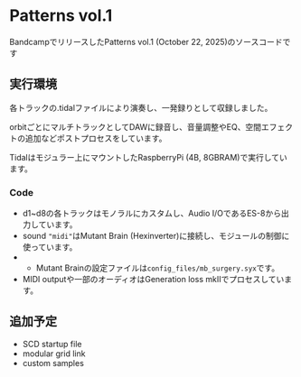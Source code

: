 # Patterns vol.1

BandcampでリリースしたPatterns vol.1 (October 22, 2025)のソースコードです


## 実行環境

各トラックの.tidalファイルにより演奏し、一発録りとして収録しました。

orbitごとにマルチトラックとしてDAWに録音し、音量調整やEQ、空間エフェクトの追加などポストプロセスをしています。

Tidalはモジュラー上にマウントしたRaspberryPi (4B, 8GBRAM)で実行しています。


### Code
- d1~d8の各トラックはモノラルにカスタムし、Audio I/OであるES-8から出力しています。
- sound `"midi"`はMutant Brain (Hexinverter)に接続し、モジュールの制御に使っています。
- - Mutant Brainの設定ファイルは`config_files/mb_surgery.syx`です。
- MIDI outputや一部のオーディオはGeneration loss mkIIでプロセスしています。

## 追加予定
- SCD startup file
- modular grid link
- custom samples